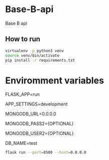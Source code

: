 # Base-B-api

Base B api


## How to run

``` bash
virtualenv -p python3 venv
source venv/bin/activate
pip install -r requirements.txt
```

# Enviromment variables

FLASK_APP=run

APP_SETTINGS=development

MONGODB_URL=0.0.0.0

MONGODB_PASS2={OPTIONAL}

MONGODB_USER2={OPTIONAL}

DB_NAME=test

``` bash
flask run --port=8500 --host=0.0.0.0
```